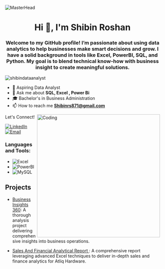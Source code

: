 ![MasterHead](https://nielseniq.com/wp-content/uploads/sites/4/2021/02/data-science-icon-animation-banner-clockwise-4.gif)
<h1 align="center">Hi 👋, I'm Shibin Roshan</h1>

<h3 align="center">Welcome to my GitHub profile! I’m passionate about using data analytics to help businesses make smart decisions and grow. I have a solid background in tools like Excel, PowerBI, SQL, and Python. My goal is to blend technical know-how with business insight to create meaningful solutions.</h3>

<p align="left"> <img src="https://komarev.com/ghpvc/?username=shibindataanalyst&label=Profile%20views&color=0e75b6&style=flat" alt="shibindataanalyst" /> </p>



- 💼  Aspiring Data Analyst 
- 💬 Ask me about **SQL, Excel , Power Bi**
- 🎓 Bachelor's in Business Administration 
- 📫 How to reach me **Shibinrs871@gmail.com**
<img align="right" alt="Coding" width="400" src="https://static.wixstatic.com/media/2be1ce_864567900845418ebfd61e297637464d~mv2.gif">




Let's Connect!

[![LinkedIn](https://img.shields.io/badge/-LinkedIn-0077B5?style=flat-square&logo=linkedin&logoColor=white)](https://www.linkedin.com/in/shibin-r-b8a9b4283/)
[![Email](https://img.shields.io/badge/-Email-D14836?style=flat-square&logo=gmail&logoColor=white)](mailto:pradeepm.analyst@gmail.com)


<h3 align="left">Languages and Tools:</h3>

- ![Excel](https://img.shields.io/badge/-Excel-217346?style=flat-square&logo=microsoft-excel&logoColor=white)
- ![PowerBI](https://img.shields.io/badge/-PowerBI-F2C811?style=flat-square&logo=powerbi&logoColor=black)
- ![MySQL](https://img.shields.io/badge/-MySQL-4479A1?style=flat-square&logo=mysql&logoColor=white)

## Projects

- [Business Insights 360](https://www.linkedin.com/posts/shibin-r-b8a9b4283_business-insight-360-dashboard-activity-7193267119982010369-7N_q?utm_source=share&utm_medium=member_desktop): A thorough analysis project delivering comprehensive insights into business operations.

- [Sales And Financial Analytical Report ](https://www.linkedin.com/posts/shibin-r-b8a9b4283_sales-and-financial-analytics-report-of-atliq-activity-7173170667557695489-961Q?utm_source=share&utm_medium=member_desktop): A comprehensive report leveraging advanced Excel techniques to deliver in-depth sales and finance analytics for Atliq Hardware.
   

